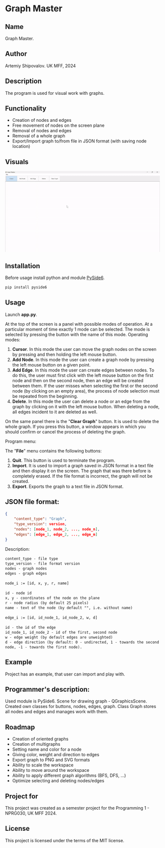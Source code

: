 # Graph Master
## Name
Graph Master.

## Author
Artemiy Shipovalov.
UK MFF, 2024

## Description
The program is used for visual work with graphs.

## Functionality
- Creation of nodes and edges
- Free movement of nodes on the screen plane
- Removal of nodes and edges
- Removal of a whole graph
- Export/Import graph to/from file in JSON format (with saving node location)

## Visuals
![visualization.gif](img%2Fvisualization.gif)

## Installation
Before usage install python and module [PySide6](https://doc.qt.io/qtforpython-6/).
```bash
pip install pyside6
```

## Usage
Launch **app.py**.

At the top of the screen is a panel with possible modes of operation. At a particular moment of time exactly 1 mode can be selected. The mode is selected by pressing the button with the name of this mode.
Operating modes:
1. **Cursor**. In this mode the user can move the graph nodes on the screen by pressing and then holding the left mouse button.
2. **Add Node**. In this mode the user can create a graph node by pressing the left mouse button on a given point.
3. **Add Edge**. In this mode the user can create edges between nodes. To do this, the user must first click with the left mouse button on the first node and then on the second node, then an edge will be created between them. If the user misses when selecting the first or the second node (by clicking on an empty area), the process of node selection must be repeated from the beginning.
4. **Delete**. In this mode the user can delete a node or an edge from the graph by clicking on it with the left mouse button. When deleting a node, all edges incident to it are deleted as well.

On the same panel there is the "**Clear Graph**" button. It is used to delete the whole graph. If you press this button, a window appears in which you should confirm or cancel the process of deleting the graph.

Program menu:

The "**File**" menu contains the following buttons:
1. **Quit**. This button is used to terminate the program.
2. **Import**. It is used to import a graph saved in JSON format in a text file and then display it on the screen. The graph that was there before is completely erased. If the file format is incorrect, the graph will not be created.
3. **Export**. Exports the graph to a text file in JSON format.

## JSON file format:
```json
{
	"content_type": "Graph",
	"type_version": version,
	"nodes": [node_1, node_2, ..., node_n],
	"edges": [edge_1, edge_2, ..., edge_m]
}
```
Description:

    content_type - file type
    type_version - file format version
    nodes - graph nodes
    edges - graph edges
    
    node_i := [id, x, y, r, name]

    id - node id
    x, y - coordinates of the node on the plane
    r - node radius (by default 25 pixels)
    name - text of the node (by default "", i.e. without name)

    edge_i := [id, id_node_1, id_node_2, w, d]

    id - the id of the edge
    id_node_1, id_node_2 - id of the first, second node
    w - edge weight (by default edges are unweighted)
    d - edge direction (by default: 0 - undirected, 1 - towards the second node, -1 - towards the first node).

## Example
Project has an example, that user can import and play with.

## Programmer's description:
Used module is PySide6. Scene for drawing graph - QGraphicsScene.
Created own classes for buttons, nodes, edges, graph.
Class Graph stores all nodes and edges and manages work with them.

## Roadmap
- Creation of oriented graphs
- Creation of multigraphs
- Setting name and color for a node
- Giving color, weight and direction to edges
- Export graph to PNG and SVG formats
- Ability to scale the workspace
- Ability to move around the workspace
- Ability to apply different graph algorithms (BFS, DFS, ...)
- Optimize selecting and deleting nodes/edges

## Project for
This project was created as a semester project for the Programming 1 - NPRG030, UK MFF 2024.

## License
This project is licensed under the terms of the MIT license.
